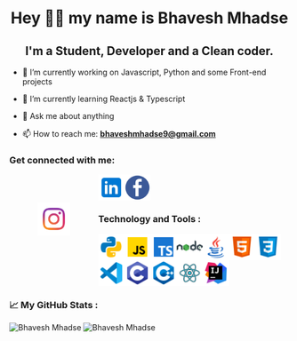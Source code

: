 



<h1 align="center">Hey 👋🏻 my name is Bhavesh Mhadse </h1>



<h2 align="center"> I'm a Student, Developer and a Clean coder.</h2>


- 🔭 I’m currently working on Javascript, Python and some Front-end projects
- 🌱 I’m currently learning Reactjs & Typescript


- 💬 Ask me about anything
- 📫 How to reach me: **bhaveshmhadse9@gmail.com**

<h3 align="left">Get connected with me: </h3>

<a href="https://instagram.com/bhaaaavesh__" target="blank">
  <img align="left" alt="Bhavesh's Instagram" width="60vw" src="instagram.png" style="margin: 50px;" />
</a>


<a href="linkedin.com/in/bhaveshmhadse" target="blank">
  <img align="left" alt="Bhavesh's LinkedIn" width="47vw" src="linkedIn.png" />
</a>

<a href="https://touch.facebook.com/bhavesh.mhadse.7" target="blank">
  <img align="center" alt="Bhavesh's Facebook" width="47vw" src="facebook.png" />
</a>


<h3 align="left"> Technology and Tools :  </h3>

  <img align="left" width="47vw" src="python.png" />
  <img align="left" width="47vw" src="js.png" />
  <img align="left" width="47vw" src="ts.png" />
  <img align="left" width="47vw" src="node.png" />
   <img align = "left" width ="47" src="java.png"/>
  <img align="left" width="47vw" src="html.png" />
  <img align="left" width="47vw" src="css.png" />
  <img align="left" width="47vw" src="vscode.png" />

  <img align="left" width="47vw" src="c.png" />
  <img align="left" width="47vw" src="c++.png" />
  <img align="left" width="47vw" src="react.png" />
  <img align="center" width="47vw" src="intellij.png" />
  











<h3 align="left"> 📈 My GitHub Stats : </h3>
<p>

<img src="https://github-readme-stats.vercel.app/api/top-langs?username=bhaveshmhadse&show_icons=true&theme=dark&locale=en&layout=compact" alt="Bhavesh Mhadse"/>

<img src="https://github-readme-stats.vercel.app/api?username=bhaveshmhadse&show_icons=true&theme=dark&locale=en" alt="Bhavesh Mhadse" />

</p>






